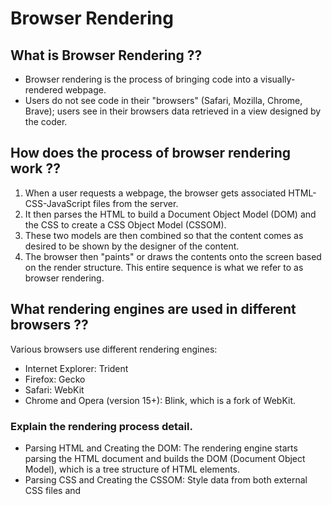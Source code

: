 # Browser Rendering

## What is Browser Rendering ??
- Browser rendering is the process of bringing code into a visually-rendered webpage.
- Users do not see code in their "browsers" (Safari, Mozilla, Chrome, Brave); users see in their browsers data retrieved in a view designed by the coder. 

## How does the process of browser rendering work ??

1. When a user requests a webpage, the browser gets associated HTML-CSS-JavaScript files from the server.
2. It then parses the HTML to build a Document Object Model (DOM) and the CSS to create a CSS Object Model (CSSOM).
3. These two models are then combined so that the content comes as desired to be shown by the designer of the content.
4. The browser then "paints" or draws the contents onto the screen based on the render structure.
This entire sequence is what we refer to as browser rendering.

## What rendering engines are used in different browsers ??
Various browsers use different rendering engines:

- Internet Explorer: Trident
- Firefox: Gecko
- Safari: WebKit
- Chrome and Opera (version 15+): Blink, which is a fork of WebKit.

### Explain the rendering process detail.
- Parsing HTML and Creating the DOM: The rendering engine starts parsing the HTML document and builds the DOM (Document Object Model), which is a tree structure of HTML elements.
- Parsing CSS and Creating the CSSOM: Style data from both external CSS files and <style> elements in HTML is parsed. The CSS is used along with visual instructions to create another tree structure, known as the CSSOM.
- Building the Render Tree: The DOM and CSSOM trees combine to form the render tree, containing all the visible elements with visual attributes like colors and dimensions. These elements are laid out in the correct order to display on the screen.
- Layout (Reflow): The rendering engine assigns each node in the render tree exact coordinates to determine its placement on the screen.
- Painting: The render tree is then traversed, and each node is painted onto the screen using the browser's UI backend layer.
- This process happens progressively. For a smoother user experience, browsers attempt to display content on the screen as quickly as possible rather than waiting for the entire HTML file to be parsed.
-  As a result, portions of the page are displayed as they become ready, allowing rendering to continue while the remaining content is fetched from the network.

## References
1. Google
2. Quora
3. LogRocket blog
4. Medium
